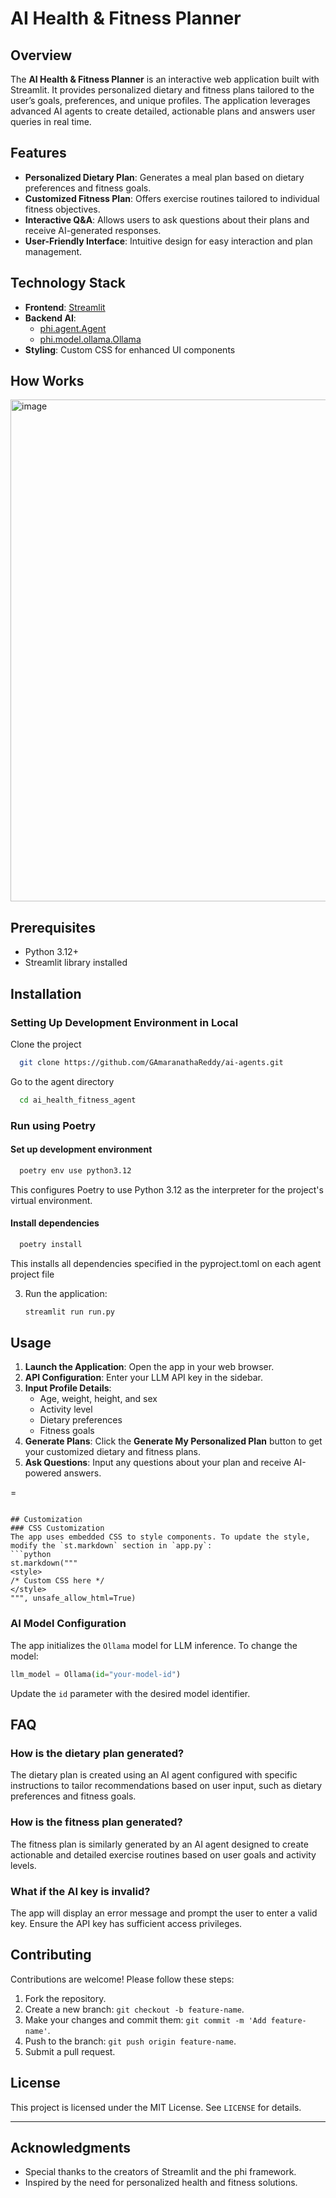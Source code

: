 # AI Health & Fitness Planner

## Overview
The **AI Health & Fitness Planner** is an interactive web application built with Streamlit. It provides personalized dietary and fitness plans tailored to the user’s goals, preferences, and unique profiles. The application leverages advanced AI agents to create detailed, actionable plans and answers user queries in real time.

## Features
- **Personalized Dietary Plan**: Generates a meal plan based on dietary preferences and fitness goals.
- **Customized Fitness Plan**: Offers exercise routines tailored to individual fitness objectives.
- **Interactive Q&A**: Allows users to ask questions about their plans and receive AI-generated responses.
- **User-Friendly Interface**: Intuitive design for easy interaction and plan management.

## Technology Stack
- **Frontend**: [Streamlit](https://streamlit.io/)
- **Backend AI**:
  - [phi.agent.Agent](https://phi.docs)
  - [phi.model.ollama.Ollama](https://phi.docs/ollama)
- **Styling**: Custom CSS for enhanced UI components

## How Works

<img width="803" alt="image" src="https://github.com/user-attachments/assets/10de28c6-2cce-4bff-a95e-9ea8d96db4aa" />


## Prerequisites
- Python 3.12+
- Streamlit library installed

## Installation

### Setting Up Development Environment in Local


Clone the project

```bash
  git clone https://github.com/GAmaranathaReddy/ai-agents.git
```

Go to the agent directory

```bash
  cd ai_health_fitness_agent
```

### Run using Poetry

#### Set up development environment

```bash
  poetry env use python3.12
```

This configures Poetry to use Python 3.12 as the interpreter for the project's virtual environment.

#### Install dependencies

```bash
  poetry install
```

This installs all dependencies specified in the pyproject.toml on each agent project file

3. Run the application:
   ```bash
   streamlit run run.py
   ```

## Usage

1. **Launch the Application**: Open the app in your web browser.
2. **API Configuration**: Enter your LLM API key in the sidebar.
3. **Input Profile Details**:
   - Age, weight, height, and sex
   - Activity level
   - Dietary preferences
   - Fitness goals
4. **Generate Plans**: Click the **Generate My Personalized Plan** button to get your customized dietary and fitness plans.
5. **Ask Questions**: Input any questions about your plan and receive AI-powered answers.

=
```

## Customization
### CSS Customization
The app uses embedded CSS to style components. To update the style, modify the `st.markdown` section in `app.py`:
```python
st.markdown("""
<style>
/* Custom CSS here */
</style>
""", unsafe_allow_html=True)
```

### AI Model Configuration
The app initializes the `Ollama` model for LLM inference. To change the model:
```python
llm_model = Ollama(id="your-model-id")
```
Update the `id` parameter with the desired model identifier.

## FAQ
### How is the dietary plan generated?
The dietary plan is created using an AI agent configured with specific instructions to tailor recommendations based on user input, such as dietary preferences and fitness goals.

### How is the fitness plan generated?
The fitness plan is similarly generated by an AI agent designed to create actionable and detailed exercise routines based on user goals and activity levels.

### What if the AI key is invalid?
The app will display an error message and prompt the user to enter a valid key. Ensure the API key has sufficient access privileges.

## Contributing
Contributions are welcome! Please follow these steps:
1. Fork the repository.
2. Create a new branch: `git checkout -b feature-name`.
3. Make your changes and commit them: `git commit -m 'Add feature-name'`.
4. Push to the branch: `git push origin feature-name`.
5. Submit a pull request.

## License
This project is licensed under the MIT License. See `LICENSE` for details.

---

## Acknowledgments
- Special thanks to the creators of Streamlit and the phi framework.
- Inspired by the need for personalized health and fitness solutions.


